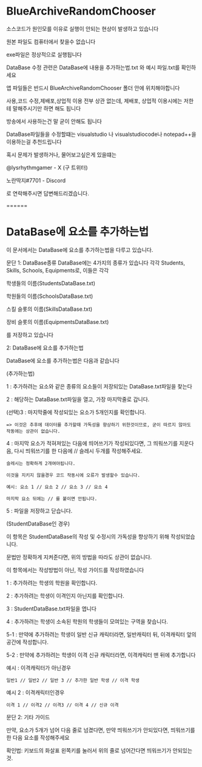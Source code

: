 # BlueArchiveRandomChooser

소스코드가 원인모를 이유로 실행이 안되는 현상이 발생하고 있습니다

원본 파일도 컴퓨터에서 찾을수 없습니다

exe파일은 정상적으로 실행됩니다


DataBase 수정 관련은 DataBase에 내용을 추가하는법.txt 와 예시 파일.txt를 확인하세요

앱 파일들은 반드시 BlueArchiveRandomChooser 폴더 안에 위치해야합니다

사용,코드 수정,제배포,상업적 이용 전부 상관 없는데,
제배포, 상업적 이용시에는 저한테 말해주시기만 하면 해도 됩니다

방송에서 사용하는건 말 굳이 안해도 됩니다

DataBase파일들을 수정할떄는 visualstudio 나 visualstudiocode나 notepad++을 이용하는걸 추천드립니다

혹시 문제가 발생하거나, 물어보고싶은게 있을떄는

@lysrhythmgamer - X (구 트위터)

노란딱지#7701 - Discord

로 연락해주시면 답변해드리겠습니다.

======

# DataBase에 요소를 추가하는법
이 문서에서는 DataBase에 요소를 추가하는법을 다루고 있습니다.


문단 1: DataBase종류
DataBase에는 4가지의 종류가 있습니다
각각 Students, Skills, Schools, Equipments로, 이들은 각각

학생들의 이름(StudentsDataBase.txt)

학원들의 이름(SchoolsDataBase.txt)

스킬 슬롯의 이름(SkillsDataBase.txt)

장비 슬롯의 이름(EquipmentsDataBase.txt)

를 저장하고 있습니다

2: DataBase에 요소를 추가하는법

DataBase에 요소를 추가하는법은 다음과 같습니다

(추가하는법)

1 : 추가하려는 요소와 같은 종류의 요소들이 저장되있는 DataBase.txt파일을 찾는다

2 : 해당하는 DataBase.txt파일을 열고, 가장 마지막줄로 갑니다.

(선택)3 : 마지막줄에 작성되있는 요소가 5개인지를 확인합니다.

	=> 이것은 추후에 데이터를 추가할때 가독성을 향상하기 위한것이므로, 굳이 따르지 않아도 작동에는 상관이 없습니다.

4 : 마지막 요소가 적혀져있는 다음에 띄어쓰기가 작성되있다면, 그 띄워쓰기를 지운다음, 다시 띄워쓰기를 한 다음에
	// 슬레시 두개를 작성해주세요.
 
	슬레시는 정확하게 2개여야됩니다.
 
	이것을 지키지 않을경우 코드 작동시에 오류가 발생할수 있습니다.

	예시: 요소 1 // 요소 2 // 요소 3 // 요소 4

	마지막 요소 뒤에는 // 를 붙이면 안됩니다.
	
5 : 파일을 저장하고 닫습니다.

(StudentDataBase인 경우)

이 항목은 StudentDataBase의 작성 및 수정시의 가독성을 향상하기 위해 작성되었습니다.

문법만 정확하게 지켜준다면, 위의 방법을 따라도 상관이 없습니다.

이 항목에서는 작성방법이 아닌, 작성 가이드를 작성하였습니다

1 : 추가하려는 학생의 학원을 확인합니다.

2 : 추가하려는 학생이 이격인지 아닌지를 확인합니다.

3 : StudentDataBase.txt파일을 엽니다

4 : 추가하려는 학생이 소속된 학원의 학생들이 모여있는 구역을 찾습니다.

5-1 : 만약에 추가하려는 학생이 일반 신규 캐릭터라면, 일반캐릭터 뒤, 이격캐릭터 앞의 공간에 작성합니다.

5-2 : 만약에 추가하려는 학생이 이격 신규 캐릭터라면, 이격캐릭터 맨 뒤에 추가합니다


예시 : 이격캐릭터가 아닌경우
 
	일반1 // 일반2 // 일반 3 // 추가한 일반 학생 // 이격 학생

예시 2 : 이격캐릭터인경우
	
	이격 1 // 이격2 // 이격3 // 이격 4 // 신규 이격


문단 2: 기타 가이드

만약, 요소가 5개가 넘어 다음 줄로 넘겼다면, 만약 띄워쓰기가 안되있다면, 띄워쓰기를 한 다음 요소를 작성해주세요

확인법: 키보드의 화살표 왼쪽키를 눌러서 위의 줄로 넘어간다면 띄워쓰기가 안되있는것.


